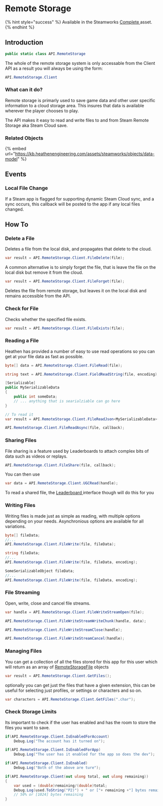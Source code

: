 # Remote Storage

{% hint style="success" %}
Available in the Steamworks [Complete ](https://assetstore.unity.com/packages/tools/utilities/ux-v2-complete-201905)asset.
{% endhint %}

## Introduction

```csharp
public static class API.RemoteStorage
```

The whole of the remote storage system is only accessable from the Client API as a result you will always be using the form:

```csharp
API.RemoteStorage.Client
```

### What can it do?

Remote storage is primarly used to save game data and other user specific information to a cloud storage area. This insures that data is available wherever the player chooses to play.

The API makes it easy to read and write files to and from Steam Remote Storage aka Steam Cloud save.

### Related Objects

{% embed url="https://kb.heathenengineering.com/assets/steamworks/objects/data-model" %}

## Events

### Local File Change

If a Steam app is flagged for supporting dynamic Steam Cloud sync, and a sync occurs, this callback will be posted to the app if any local files changed.

## How To

### Delete a File

Deletes a file from the local disk, and propagates that delete to the cloud.

```csharp
var result = API.RemoteStorage.Client.FileDelete(file);
```

A common alternative is to simply forget the file, that is leave the file on the local disk but remove it from the cloud.

```csharp
var result = API.RemoteStorage.Client.FileForget(file);
```

Deletes the file from remote storage, but leaves it on the local disk and remains accessible from the API.

### Check for File

Checks whether the specified file exists.

```csharp
var result = API.RemoteStorage.Client.FileExists(file);
```

### Reading a File

Heathen has provided a number of easy to use read operations so you can get at your file data as fast as possible.&#x20;

```csharp
byte[] data = API.RemoteStorage.Client.FileRead(file);
```

```csharp
string text = API.RemoteStorage.Client.FieldReadString(file, encoding);
```

```csharp
[Serializable]
public MySerializableData
{
    public int someData;
    // ... anything that is searialziable can go here
}

// To read it
var result = API.RemoteStorage.Client.FileReadJson<MySerializableData>(file, encoding);
```

```csharp
API.RemoteStorage.Client.FileReadAsync(file, callback);
```

### Sharing Files

File sharing is a feature used by Leaderboards to attach complex bits of data such as videos or replays.

```csharp
API.RemoteStorage.Client.FileShare(file, callback);
```

You can then use

```csharp
var data = API.RemoteStorage.Client.UGCRead(handle);
```

To read a shared file, the [Leaderboard ](leaderboards.md)interface though will do this for you

### Writing Files

Writing files is made just as simple as reading, with multiple options depending on your needs. Asynchronious options are available for all variations.

```csharp
byte[] fileData;
//...
API.RemoteStorage.Client.FileWrite(file, fileData);
```

```csharp
string fileData;
//...
API.RemoteStorage.Client.FileWrite(file, fileData, encoding);
```

```csharp
SomeSerializableObject fileData;
//...
API.RemoteStorage.Client.FileWrite(file, fileData, encoding);
```

### File Streaming

Open, write, close and cancel file streams.

```csharp
var handle = API.RemoteStorage.Client.FileWriteStreamOpen(file);
```

```csharp
API.RemoteStorage.Client.FileWriteStreamWriteChunk(handle, data);
```

```csharp
API.RemoteStorage.Client.FileWriteStreamClose(handle);
```

```csharp
API.RemoteStorage.Client.FileWriteStreamCancel(handle);
```

### Managing Files

You can get a collection of all the files stored for this app for this user which will return as an array of [RemoteStorageFile](../objects/remote-storage-file.md) objects

```csharp
var result = API.RemoteStorage.Client.GetFiles();
```

optionally you can get just the files that have a given extension, this can be useful for selecting just profiles, or settings or characters and so on.

```csharp
var characters = API.RemoteStorage.Client.GetFiles(".char");
```

### Check Storage Limits

Its important to check if the user has enabled and has the room to store the files you want to save.

```csharp
if(API.RemoteStorage.Client.IsEnabledForAccount)
    Debug.Log("The account has it turned on");

if(API.RemoteStorage.Client.IsEnabledForApp)
    Debug.Log("The user has it enabled for the app so does the dev");

if(API.RemoteStorage.Client.IsEnabled)
    Debug.Log("Both of the above are ture");
```

```csharp
if(API.RemoteStorage.Client(out ulong total, out ulong remaining))
{
    var used = (double)remaining/(double)total;
    Debug.Log(used.ToString("P2)") + " or ["+ remaining +"] bytes remaining ");
    // 50% or [1024] bytes remaining
}
```
